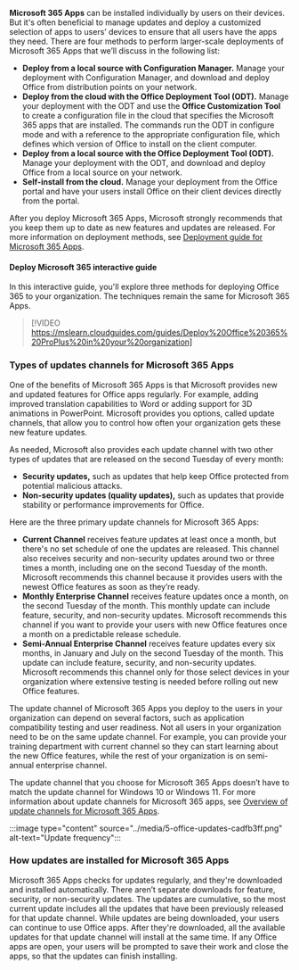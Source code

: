**Microsoft 365 Apps** can be installed individually by users on their devices. But it's often beneficial to manage updates and deploy a customized selection of apps to users’ devices to ensure that all users have the apps they need. There are four methods to perform larger-scale deployments of Microsoft 365 Apps that we’ll discuss in the following list:

 -  **Deploy from a local source with Configuration Manager.** Manage your deployment with Configuration Manager, and download and deploy Office from distribution points on your network.
 -  **Deploy from the cloud with the Office Deployment Tool (ODT).** Manage your deployment with the ODT and use the **Office Customization Tool** to create a configuration file in the cloud that specifies the Microsoft 365 apps that are installed. The commands run the ODT in configure mode and with a reference to the appropriate configuration file, which defines which version of Office to install on the client computer.
 -  **Deploy from a local source with the Office Deployment Tool (ODT).** Manage your deployment with the ODT, and download and deploy Office from a local source on your network.
 -  **Self-install from the cloud.** Manage your deployment from the Office portal and have your users install Office on their client devices directly from the portal.

After you deploy Microsoft 365 Apps, Microsoft strongly recommends that you keep them up to date as new features and updates are released. For more information on deployment methods, see [Deployment guide for Microsoft 365 Apps](/deployoffice/deployment-guide-microsoft-365-apps?azure-portal=true).

#### Deploy Microsoft 365 interactive guide

In this interactive guide, you'll explore three methods for deploying Office 365 to your organization. The techniques remain the same for Microsoft 365 Apps.

> [!VIDEO https://mslearn.cloudguides.com/guides/Deploy%20Office%20365%20ProPlus%20in%20your%20organization]

### Types of updates channels for Microsoft 365 Apps

One of the benefits of Microsoft 365 Apps is that Microsoft provides new and updated features for Office apps regularly. For example, adding improved translation capabilities to Word or adding support for 3D animations in PowerPoint. Microsoft provides you options, called update channels, that allow you to control how often your organization gets these new feature updates.

As needed, Microsoft also provides each update channel with two other types of updates that are released on the second Tuesday of every month:

 -  **Security updates,** such as updates that help keep Office protected from potential malicious attacks.
 -  **Non-security updates (quality updates),** such as updates that provide stability or performance improvements for Office.

Here are the three primary update channels for Microsoft 365 Apps:

 -  **Current Channel** receives feature updates at least once a month, but there's no set schedule of one the updates are released. This channel also receives security and non-security updates around two or three times a month, including one on the second Tuesday of the month. Microsoft recommends this channel because it provides users with the newest Office features as soon as they’re ready.
 -  **Monthly Enterprise Channel** receives feature updates once a month, on the second Tuesday of the month. This monthly update can include feature, security, and non-security updates. Microsoft recommends this channel if you want to provide your users with new Office features once a month on a predictable release schedule.
 -  **Semi-Annual Enterprise Channel** receives feature updates every six months, in January and July on the second Tuesday of the month. This update can include feature, security, and non-security updates. Microsoft recommends this channel only for those select devices in your organization where extensive testing is needed before rolling out new Office features.

The update channel of Microsoft 365 Apps you deploy to the users in your organization can depend on several factors, such as application compatibility testing and user readiness. Not all users in your organization need to be on the same update channel. For example, you can provide your training department with current channel so they can start learning about the new Office features, while the rest of your organization is on semi-annual enterprise channel.

The update channel that you choose for Microsoft 365 Apps doesn’t have to match the update channel for Windows 10 or Windows 11. For more information about update channels for Microsoft 365 apps, see [Overview of update channels for Microsoft 365 Apps](/DeployOffice/overview-update-channels?azure-portal=true).

:::image type="content" source="../media/5-office-updates-cadfb3ff.png" alt-text="Update frequency":::


### How updates are installed for Microsoft 365 Apps

Microsoft 365 Apps checks for updates regularly, and they're downloaded and installed automatically. There aren’t separate downloads for feature, security, or non-security updates. The updates are cumulative, so the most current update includes all the updates that have been previously released for that update channel. While updates are being downloaded, your users can continue to use Office apps. After they're downloaded, all the available updates for that update channel will install at the same time. If any Office apps are open, your users will be prompted to save their work and close the apps, so that the updates can finish installing.
